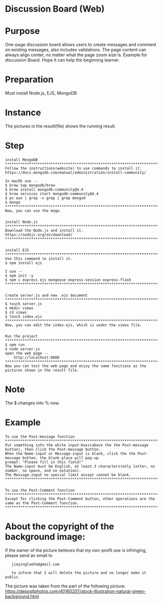 # Discussion Board (Web)

# Purpose
One-page discussion board allows users to create messages and comment on existing messages, also includes validations.
The page content can always align center, no matter what the page zoom size is.
Example for discussion Board. Hope it can help the beginning learner.

# Preparation
Must install Node.js, EJS, MongoDB 

# Instance
The pictures in the result(file) shows the running result.

# Step
###
```
install MongoDB
*********************************************************************************
Follow the instructions(website) to use commands to install it.
https://docs.mongodb.com/manual/administration/install-community/

In macOS use --
$ brew tap mongodb/brew
$ brew install mongodb-community@4.4
$ brew services start mongodb-community@4.4
$ ps aux | grep -v grep | grep mongod
$ mongo 
*********************************************************************************
Now, you can use the mogo.
```

###
```
install Node.js 
*********************************************************************************
Download the Node.js and install it.
https://nodejs.org/en/download/
*********************************************************************************

```

###
```
install EJS
*********************************************************************************
Use this command to install it.
$ npm install ejs

I use --
$ npm init -y
$ npm i express ejs mongoose express-session express-flash
*********************************************************************************

```

###
```
Create server.js and new .ejs document 
*********************************************************************************
$ touch server.js
$ mkdir views
$ cd views
$ touch index.ejs
*********************************************************************************
Now, you can edit the index.ejs, which is under the views file.
```

###
```
Run the project
*********************************************************************************
$ npm run
$ node server.js
open the web page --
    http://localhost:8000
*********************************************************************************
Now you can test the web page and enjoy the same functions as the pictures shown in the result file.
```

# Note
The $ changes into % now.

# Example
###
```
To use the Post-message function
*********************************************************************************
Put something into the white input-boxs(above the the Post-message button), then click the Post-message button.
When the Name-input or Message-input is blank, click the the Post-message button, the blank place will pop-up 
prompt: "Please fill in this field!"
The Name-input must be English, at least 3 characters(only letter, no number, no space, and no notation).
The Message-input no special limit except cannot be blank.
*********************************************************************************

```

###
```
To use the Post-Comment function
*********************************************************************************
Except for clicking the Post-Comment button, other operations are the same as the Post-Comment function.
*********************************************************************************

```

# About the copyright of the background image:
If the owner of the picture believes that my non-profit use is infringing, please send an email to 

       jieyinglaohk@gmail.com 
       
       to inform that I will delete the picture and no longer make it public.
       
The picture was taken from the part of the following picture:
       https://depositphotos.com/40160207/stock-illustration-natural-green-background.html
